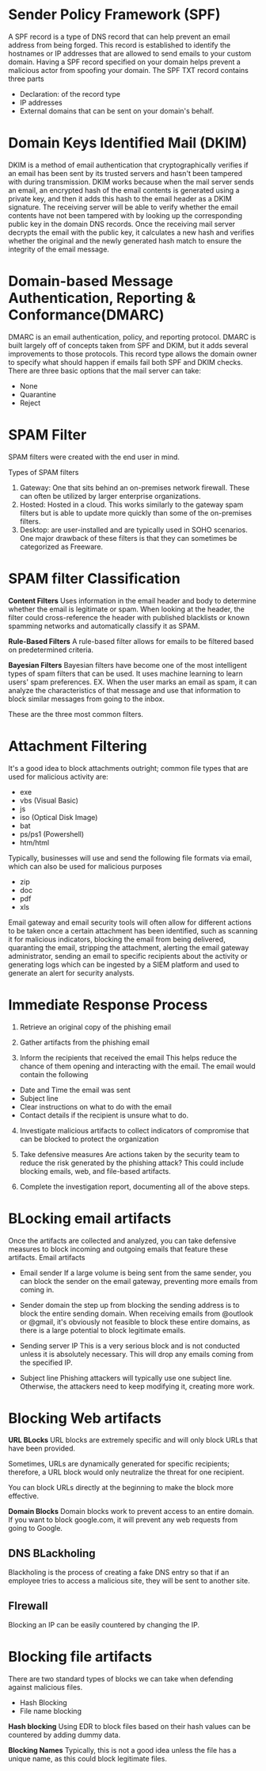 # Sender Policy Framework (SPF)
A SPF record is a type of DNS record that can help prevent an email address from being forged. This record is established to identify the hostnames or IP addresses that are allowed to send emails to your custom domain. Having a SPF record specified on your domain helps prevent a malicious actor from spoofing your domain. The SPF TXT record contains three parts
- Declaration: of the record type
- IP addresses
- External domains that can be sent on your domain's behalf.

# Domain Keys Identified Mail (DKIM)
DKIM is a method of email authentication that cryptographically verifies if an email has been sent by its trusted servers and hasn't been tampered with during transmission. DKIM works because when the mail server sends an email, an encrypted hash of the email contents is generated using a private key, and then it adds this hash to the email header as a DKIM signature. The receiving server will be able to verify whether the email contents have not been tampered with by  looking up the corresponding public key in the domain DNS records. Once the receiving mail server decrypts the email with the public key, it calculates a new hash and verifies whether the original and the newly generated hash match to ensure the integrity of the email message. 

# Domain-based Message Authentication, Reporting & Conformance(DMARC)
DMARC is an email authentication, policy, and reporting protocol. DMARC is built largely off of concepts taken from SPF and DKIM, but it adds several improvements to those protocols. This record type allows the domain owner to specify what should happen if emails fail both SPF and DKIM checks. There are three basic options that the mail server can take:
- None
- Quarantine
- Reject



# SPAM Filter
SPAM filters were created with the end user in mind. 

Types of SPAM filters
1) Gateway: One that sits behind an on-premises network firewall. These can often be utilized by larger enterprise organizations.
2) Hosted: Hosted in a cloud. This works similarly to the gateway spam filters but is able to update more quickly than some of the on-premises filters.
3) Desktop: are user-installed and are typically used in SOHO scenarios. One major drawback of these filters is that they can sometimes be categorized as Freeware.


# SPAM filter Classification
**Content Filters**
Uses information in the email header and body to determine whether the email is legitimate or spam. When looking at the header, the filter could cross-reference the header with published blacklists or known spamming networks and automatically classify it as SPAM. 

**Rule-Based Filters**
A rule-based filter allows for emails to be filtered based on predetermined criteria. 

**Bayesian Filters**
Bayesian filters have become one of the most intelligent types of spam filters that can be used. It uses machine learning to learn users' spam preferences. EX. When the user marks an email as spam, it can analyze the characteristics of that message and use that information to block similar messages from going to the inbox. 

These are the three most common filters. 


# Attachment Filtering
It's a good idea to block attachments outright; common file types that are used for malicious activity are: 
- exe
- vbs (Visual Basic)
- js
- iso (Optical Disk Image)
- bat
- ps/ps1 (Powershell)
- htm/html

Typically,  businesses will use and send the following file formats via email, which can also be used for malicious purposes
- zip
- doc
- pdf
- xls

Email gateway and email security tools will often allow for different actions to be taken once a certain attachment has been identified, such as scanning it for malicious indicators, blocking the email from being delivered, quaranting the email, stripping the attachment, alerting the email gateway administrator, sending an email to specific recipients about the activity or generating logs which can be ingested by a SIEM platform and used to generate an alert for security analysts. 


# Immediate Response Process
1) Retrieve an original copy of the phishing email


2) Gather artifacts from the phishing email


3) Inform the recipients that received the email
This helps reduce the chance of them opening and interacting with the email. The email would contain the following
- Date and Time the email was sent
- Subject line
- Clear instructions on what to do with the email
- Contact details if the recipient is unsure what to do. 

4) Investigate malicious artifacts to collect indicators of compromise that can be blocked to protect the organization


5) Take defensive measures
Are actions taken by the security team  to reduce the risk generated by the phishing attack? This could include blocking emails, web, and file-based artifacts. 

6) Complete the investigation report, documenting all of the above steps.

# BLocking email artifacts
Once the artifacts are collected and analyzed, you can take defensive measures to block incoming and outgoing emails that feature these artifacts. Email artifacts
- Email sender
If a large volume is being sent from the same sender, you can block the sender on the email gateway, preventing more emails from coming in. 

- Sender domain
the step up from blocking the sending address is to block the entire sending domain. When receiving emails from @outlook or @gmail, it's obviously not feasible to block these entire domains, as there is a large potential to block legitimate emails. 
  
- Sending server IP
This is a very serious block and is not conducted unless it is absolutely necessary. This will drop any emails coming from the specified IP.

- Subject line
Phishing attackers will typically use one subject line. Otherwise, the attackers need to keep modifying it, creating more work. 

# Blocking Web artifacts
**URL BLocks**
URL blocks are extremely specific and will only block URLs that have been provided. 

Sometimes, URLs are dynamically generated for specific recipients; therefore, a URL block  would only neutralize the threat for one recipient. 

You can block URLs directly at the beginning to make the block more effective. 

**Domain Blocks**
Domain blocks work to prevent access to an entire domain. If you want to block google.com, it will prevent any web requests from going to Google. 


## DNS BLackholing
Blackholing is the process of creating a fake DNS entry so that if an employee tries to access a malicious site, they will be sent to another site. 

## FIrewall
Blocking an IP can be easily countered by changing the IP. 

# Blocking file artifacts
There are two standard types of blocks we can take when defending against malicious files. 
- Hash Blocking
- File name blocking

**Hash blocking**
Using EDR to block files based on their hash values can be countered by adding dummy data. 

**Blocking Names**
Typically, this is not a good idea unless the file has a unique name, as this could block legitimate files. 








